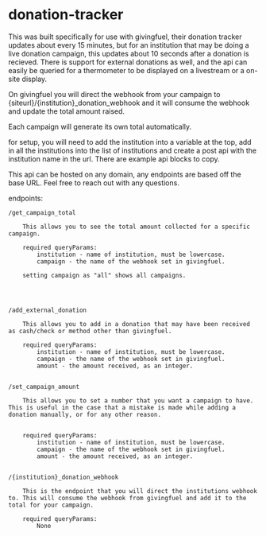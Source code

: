 # donation-tracker

This was built specifically for use with givingfuel, their donation tracker updates about every 15 minutes, but for an institution that may be doing a live donation campaign, this updates about 10 seconds after a donation is recieved. There is support for external donations as well, and the api can easily be queried for a thermometer to be displayed on a livestream or a on-site display.

On givingfuel you will direct the webhook from your campaign to {siteurl}/{institution}_donation_webhook and it will consume the webhook and update the total amount raised.

Each campaign will generate its own total automatically.

for setup, you will need to add the institution into a variable at the top, add in all the institutions into the list of institutions and create a post api with the institution name in the url. There are example api blocks to copy.

This api can be hosted on any domain, any endpoints are based off the base URL. Feel free to reach out with any questions.  



endpoints:

	/get_campaign_total

		This allows you to see the total amount collected for a specific campaign.

		required queryParams:
			institution - name of institution, must be lowercase.
			campaign - the name of the webhook set in givingfuel.

		setting campaign as "all" shows all campaigns.




	/add_external_donation

		This allows you to add in a donation that may have been received as cash/check or method other than givingfuel.

		required queryParams:
			institution - name of institution, must be lowercase.
			campaign - the name of the webhook set in givingfuel.
			amount - the amount received, as an integer.


	/set_campaign_amount

		This allows you to set a number that you want a campaign to have. This is useful in the case that a mistake is made while adding a donation manually, or for any other reason.


		required queryParams:
			institution - name of institution, must be lowercase.
			campaign - the name of the webhook set in givingfuel.
			amount - the amount received, as an integer.


	/{institution}_donation_webhook

		This is the endpoint that you will direct the institutions webhook to. This will consume the webhook from givingfuel and add it to the total for your campaign.

		required queryParams:
			None
